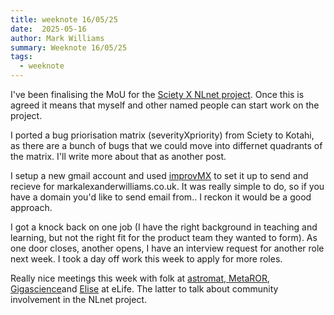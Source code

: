 ```yaml
---
title: weeknote 16/05/25
date:  2025-05-16
author: Mark Williams
summary: Weeknote 16/05/25
tags: 
  - weeknote
---
```

I've been finalising the MoU for the [Sciety X NLnet project](https://nlnet.nl/project/Sciety-ActivityPub/). Once this is agreed it means that myself and other named people can start work on the project. 

I ported a bug priorisation matrix (severityXpriority) from Sciety to Kotahi, as there are a bunch of bugs that we could move into differnet quadrants of the matrix. I'll write more about that as another post.

I setup a new gmail account and used [improvMX](https://improvmx.com) to set it up to send and recieve for markalexanderwilliams.co.uk. It was really simple to do, so if you have a domain you'd like to send email from.. I reckon it would be a good approach.

I got a knock back on one job (I have the right background in teaching and learning, but not the right fit for the product team they wanted to form). As one door closes, another opens, I have an interview request for another role next week. I took a day off work this week to apply for more roles.


Really nice meetings this week with folk at [astromat](https://astromat.org/),[ MetaROR](https://metaror.org/), [Gigascience](https://www.gigasciencepress.org/)and [Elise](https://www.linkedin.com/in/elise-bateman-73130066/) at eLife. The latter to talk about community involvement in the NLnet project.